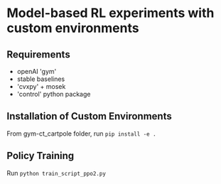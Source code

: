 # Model-based RL experiments with custom environments 
## Requirements
- openAI 'gym'
- stable baselines
- 'cvxpy' + mosek 
- 'control' python package

## Installation of Custom Environments
From gym-ct_cartpole folder, run `pip install -e .`

## Policy Training
Run `python train_script_ppo2.py`

